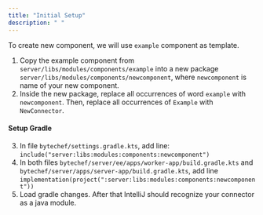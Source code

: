 ```yaml
---
title: "Initial Setup"
description: " "
---
```


To create new component, we will use `example` component as template.

1. Copy the example component from `server/libs/modules/components/example` into a new package `server/libs/modules/components/newcomponent`, where `newcomponent` is name of your new component.
2. Inside the new package, replace all occurrences of word `example` with `newcomponent`. Then, replace all occurrences of `Example` with `NewConnector`.

#### Setup Gradle

3. In file `bytechef/settings.gradle.kts`, add line: `include("server:libs:modules:components:newcomponent")`
4. In both files `bytechef/server/ee/apps/worker-app/build.gradle.kts` and `bytechef/server/apps/server-app/build.gradle.kts`, add line `implementation(project(":server:libs:modules:components:newcomponent"))`
5. Load gradle changes. After that IntelliJ should recognize your connector as a java module.
